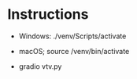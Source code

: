 # Instructions
* Windows: ./venv/Scripts/activate
* macOS; source /venv/bin/activate

* gradio vtv.py